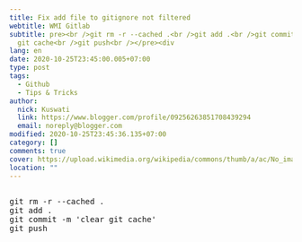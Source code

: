 ```yaml
---
title: Fix add file to gitignore not filtered
webtitle: WMI Gitlab
subtitle: pre><br />git rm -r --cached .<br />git add .<br />git commit -m clear
  git cache<br />git push<br /></pre><div
lang: en
date: 2020-10-25T23:45:00.005+07:00
type: post
tags:
  - Github
  - Tips & Tricks
author:
  nick: Kuswati
  link: https://www.blogger.com/profile/09256263851708439294
  email: noreply@blogger.com
modified: 2020-10-25T23:45:36.135+07:00
category: []
comments: true
cover: https://upload.wikimedia.org/wikipedia/commons/thumb/a/ac/No_image_available.svg/2048px-No_image_available.svg.png
location: ""
---
```


<pre><br>git rm -r --cached .<br>git add .<br>git commit -m 'clear git cache'<br>git push<br></pre>